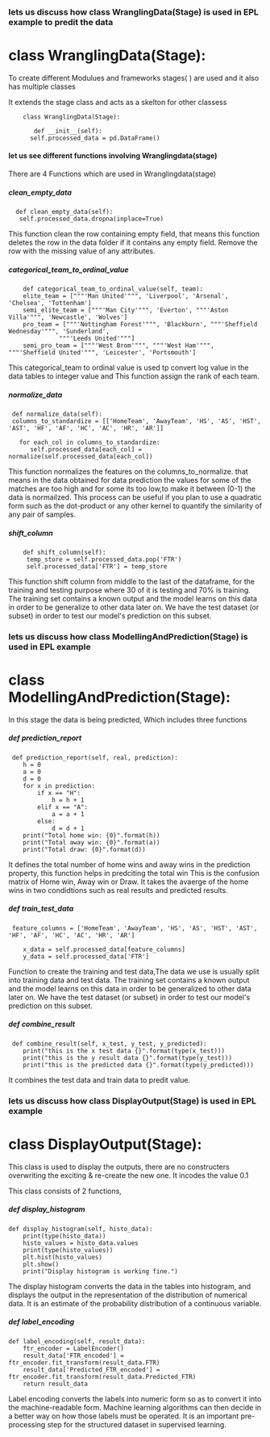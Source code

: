 ### lets us discuss how class WranglingData(Stage) is used in EPL example to predit the data
# class WranglingData(Stage):

To create different Modulues and frameworks stages( ) are used and it also has multiple classes

It extends the stage class and acts as a skelton for other classess
      
        class WranglingData(Stage):
           
           def __init__(self):
          self.processed_data = pd.DataFrame()

#### let us see different functions involving Wranglingdata(stage)

There are 4 Functions which are used in Wranglingdata(stage)
##### clean_empty_data
      def clean_empty_data(self):
       self.processed_data.dropna(inplace=True)

This function clean the row containing empty field, that means this function deletes the row in the data folder if it contains any empty
field. Remove the row with the missing value of any attributes.

##### categorical_team_to_ordinal_value
        def categorical_team_to_ordinal_value(self, team):
        elite_team = ["""'Man United'""", 'Liverpool', 'Arsenal', 'Chelsea', 'Tottenham']
        semi_elite_team = ["""'Man City'""", 'Everton', """'Aston Villa'""", 'Newcastle', 'Wolves']
        pro_team = ["""'Nottingham Forest'""", 'Blackburn', """'Sheffield Wednesday'""", 'Sunderland',
                  """'Leeds United'"""]
        semi_pro_team = ["""'West Brom'""", """'West Ham'""", """'Sheffield United'""", 'Leicester', 'Portsmouth']

This categorical_team to ordinal value is used tp convert log value in the data tables to integer value and This function assign the
rank of each team.

##### normalize_data

     def normalize_data(self):
     columns_to_standardize = [['HomeTeam', 'AwayTeam', 'HS', 'AS', 'HST', 'AST', 'HF', 'AF', 'HC', 'AC', 'HR', 'AR']]

       for each_col in columns_to_standardize:
          self.processed_data[each_col] = normalize(self.processed_data[each_col])

This function normalizes the features on the columns_to_normalize. that means in the data obtained for data prediction the values for    some of the matches are too high and for some its too low,to make it between (0-1) the data is normailzed. This process can be useful if you plan to use a quadratic form such as the dot-product or any other kernel to quantify the similarity of any pair of samples.

##### shift_column

        def shift_column(self):
         temp_store = self.processed_data.pop('FTR')
         self.processed_data['FTR'] = temp_store
         
  This function shift column from middle to the last of the dataframe, for the training and testing purpose where 30 of it is testing and 70% is training. The training set contains a known output and the model learns on this data in order to be generalize to other data later on. We have the test dataset (or subset) in order to test our model's prediction on this subset.

### lets us discuss how class ModellingAndPrediction(Stage) is used in EPL example

# class ModellingAndPrediction(Stage):
In this stage the data is being predicted, Which includes three functions 

##### def prediction_report

     def prediction_report(self, real, prediction):
        h = 0
        a = 0
        d = 0
        for x in prediction:
            if x == "H":
                h = h + 1
            elif x == "A":
                a = a + 1
            else:
                d = d + 1
        print("Total home win: {0}".format(h))
        print("Total away win: {0}".format(a))
        print("Total draw: {0}".format(d))
        
It defines the total number of home wins and away wins in the prediction property, this function helps in predciting the total win 
This is the confusion matrix of Home win, Away win or Draw. It takes the avaerge of the home wins in two condidtions such as real results and predicted results.

##### def train_test_data

     feature_columns = ['HomeTeam', 'AwayTeam', 'HS', 'AS', 'HST', 'AST', 'HF', 'AF', 'HC', 'AC', 'HR', 'AR']

        x_data = self.processed_data[feature_columns]
        y_data = self.processed_data['FTR']

Function to create the training and test data,The data we use is usually split into training data and test data. The training set contains a known output and the model learns on this data in order to be generalized to other data later on. We have the test dataset (or subset) in order to test our model's prediction on this subset.

##### def combine_result
     def combine_result(self, x_test, y_test, y_predicted):
        print("this is the x test data {}".format(type(x_test)))
        print("this is the y result data {}".format(type(y_test)))
        print("this is the predicted data {}".format(type(y_predicted)))

It combines the test data and train data to predit value.

### lets us discuss how class DisplayOutput(Stage) is used in EPL example

# class DisplayOutput(Stage):
This class is used to display the outputs, there are no constructers overwriting the exciting & re-create the new one.
It incodes the value 0.1

This class consists of 2 functions,
##### def display_histogram

    def display_histogram(self, histo_data):
        print(type(histo_data))
        histo_values = histo_data.values
        print(type(histo_values))
        plt.hist(histo_values)
        plt.show()
        print("Display histogram is working fine.")
        
 The display histogram converts the data in the tables into histogram, and displays the output in the representation of the distribution of numerical data. It is an estimate of the probability distribution of a continuous variable.
 
##### def label_encoding

    def label_encoding(self, result_data):
        ftr_encoder = LabelEncoder()
        result_data['FTR_encoded'] = ftr_encoder.fit_transform(result_data.FTR)
        result_data['Predicted_FTR_encoded'] = ftr_encoder.fit_transform(result_data.Predicted_FTR)
        return result_data

Label encoding converts the labels into numeric form so as to convert it into the machine-readable form. Machine learning algorithms can then decide in a better way on how those labels must be operated. It is an important pre-processing step for the structured dataset in supervised learning.

